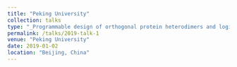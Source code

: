 ```yaml
---
title: "Peking University"
collection: talks
type: "_Programmable design of orthogonal protein heterodimers and logic gates_"
permalink: /talks/2019-talk-1
venue: "Peking University"
date: 2019-01-02
location: "Beijing, China"
---
```

